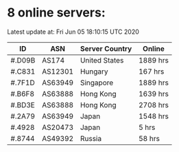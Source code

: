 # 8 online servers:

Latest update at: Fri Jun 05 18:10:15 UTC 2020

| ID | ASN | Server Country | Online |
| -- | --- | -------------- | ------ |
| #.D09B | AS174 | United States | 1889 hrs |
| #.C831 | AS12301 | Hungary | 167 hrs |
| #.7F1D | AS63949 | Singapore | 1889 hrs |
| #.B6F8 | AS63888 | Hong Kong | 1639 hrs |
| #.BD3E | AS63888 | Hong Kong | 2708 hrs |
| #.2A79 | AS63949 | Japan | 1548 hrs |
| #.4928 | AS20473 | Japan | 5 hrs |
| #.8744 | AS49392 | Russia | 58 hrs |


